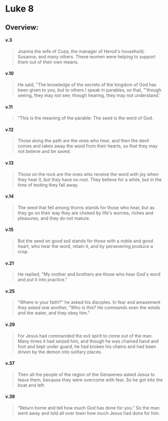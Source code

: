 # Luke 8

## Overview:


#### v.3
>Joanna the wife of Cuza, the manager of Herod's household; Susanna; and many others. These women were helping to support them out of their own means.

#### v.10
>He said, "The knowledge of the secrets of the kingdom of God has been given to you, but to others I speak in parables, so that, "'though seeing, they may not see; though hearing, they may not understand.'

#### v.11
>"This is the meaning of the parable: The seed is the word of God.

#### v.12
>Those along the path are the ones who hear, and then the devil comes and takes away the word from their hearts, so that they may not believe and be saved.

#### v.13
>Those on the rock are the ones who receive the word with joy when they hear it, but they have no root. They believe for a while, but in the time of testing they fall away.

#### v.14
>The seed that fell among thorns stands for those who hear, but as they go on their way they are choked by life's worries, riches and pleasures, and they do not mature.

#### v.15
>But the seed on good soil stands for those with a noble and good heart, who hear the word, retain it, and by persevering produce a crop.

#### v.21
>He replied, "My mother and brothers are those who hear God's word and put it into practice."

#### v.25
>"Where is your faith?" he asked his disciples. In fear and amazement they asked one another, "Who is this? He commands even the winds and the water, and they obey him."

#### v.29
>For Jesus had commanded the evil spirit to come out of the man. Many times it had seized him, and though he was chained hand and foot and kept under guard, he had broken his chains and had been driven by the demon into solitary places.

#### v.37
>Then all the people of the region of the Gerasenes asked Jesus to leave them, because they were overcome with fear. So he got into the boat and left.

#### v.39
>"Return home and tell how much God has done for you." So the man went away and told all over town how much Jesus had done for him.




